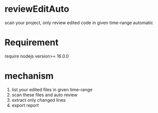 # reviewEditAuto
scan your project, only review edited code in given time-range automatic

# Requirement
require nodejs version>= 16.0.0

# mechanism
1. list your edited files in given time-range
2. scan these files and auto review
3. extract only changed lines
4. export report